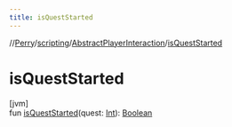 ```yaml
---
title: isQuestStarted
---
```

//[Perry](../../../index.html)/[scripting](../index.html)/[AbstractPlayerInteraction](index.html)/[isQuestStarted](is-quest-started.html)



# isQuestStarted



[jvm]\
fun [isQuestStarted](is-quest-started.html)(quest: [Int](https://kotlinlang.org/api/latest/jvm/stdlib/kotlin/-int/index.html)): [Boolean](https://kotlinlang.org/api/latest/jvm/stdlib/kotlin/-boolean/index.html)




